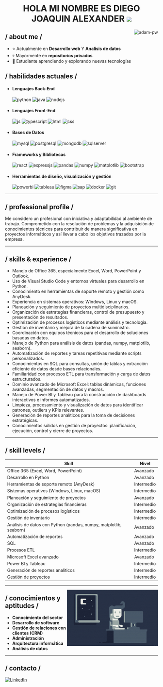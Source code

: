 <h1 align="center"> HOLA MI NOMBRE ES DIEGO JOAQUIN ALEXANDER <img src="https://media.giphy.com/media/hvRJCLFzcasrR4ia7z/giphy.gif" width="35"></h1>

<img align="right" src="https://github.com/Adam-pw/Adam-pw/blob/main/animation_500_kxa883sd.gif" alt="adam-pw" />

<h2> / about me /</h2>

- ⭐ Actualmente en **Desarrollo web** Y **Analisis de datos** 
- 💀 Mayormente en **repositorios privados**  
- 👾 Estudiante aprendiendo y explorando nuevas tecnologías  

<h2> / habilidades actuales / </h2>

- <h4>Lenguajes Back-End</h4>
  <img src="https://img.shields.io/badge/Python-3776AB?style=for-the-badge&logo=python&logoColor=white" alt="python" />
  <img src="https://img.shields.io/badge/Java-%23ED8B00.svg?style=for-the-badge&logo=java&logoColor=white" alt="java" />
  <img src="https://img.shields.io/badge/Node.js-339933?style=for-the-badge&logo=nodedotjs&logoColor=white" alt="nodejs" />

- <h4>Lenguajes Front-End</h4>
  <img src="https://img.shields.io/badge/JavaScript-323330?style=for-the-badge&logo=javascript&logoColor=F7DF1E" alt="js" />
  <img src="https://img.shields.io/badge/TypeScript-007ACC?style=for-the-badge&logo=typescript&logoColor=white" alt="typescript" />
  <img src="https://img.shields.io/badge/HTML5-E34F26?style=for-the-badge&logo=html5&logoColor=white" alt="html" />
  <img src="https://img.shields.io/badge/CSS3-1572B6?style=for-the-badge&logo=css3&logoColor=white" alt="css" />

- <h4>Bases de Datos</h4>
  <img src="https://img.shields.io/badge/MySQL-4479A1?style=for-the-badge&logo=mysql&logoColor=white" alt="mysql" />
  <img src="https://img.shields.io/badge/PostgreSQL-336791?style=for-the-badge&logo=postgresql&logoColor=white" alt="postgresql" />
  <img src="https://img.shields.io/badge/MongoDB-47A248?style=for-the-badge&logo=mongodb&logoColor=white" alt="mongodb" />
  <img src="https://img.shields.io/badge/SQL%20Server-CC2927?style=for-the-badge&logo=microsoft-sql-server&logoColor=white" alt="sqlserver" />

- <h4>Frameworks y Bibliotecas</h4>
  <img src="https://img.shields.io/badge/react-%2320232a.svg?style=for-the-badge&logo=react&logoColor=%2361DAFB" alt="react" />
  <img src="https://img.shields.io/badge/express.js-%23404d59.svg?style=for-the-badge&logo=express&logoColor=white" alt="expressjs" />
  <img src="https://img.shields.io/badge/pandas-150458?style=for-the-badge&logo=pandas&logoColor=white" alt="pandas" />
  <img src="https://img.shields.io/badge/numpy-013243?style=for-the-badge&logo=numpy&logoColor=white" alt="numpy" />
  <img src="https://img.shields.io/badge/matplotlib-%23007ACC.svg?style=for-the-badge&logo=matplotlib&logoColor=white" alt="matplotlib" />
  <img src="https://img.shields.io/badge/bootstrap-%23563D7C.svg?style=for-the-badge&logo=bootstrap&logoColor=white" alt="bootstrap" />

- <h4>Herramientas de diseño, visualización y gestión</h4>
  <img src="https://img.shields.io/badge/power_bi-F2C811?style=for-the-badge&logo=power-bi&logoColor=black" alt="powerbi" />
  <img src="https://img.shields.io/badge/tableau-E97627?style=for-the-badge&logo=tableau&logoColor=white" alt="tableau" />
  <img src="https://img.shields.io/badge/figma-%23F24E1E.svg?style=for-the-badge&logo=figma&logoColor=white" alt="figma" />
  <img src="https://img.shields.io/badge/SAP-0FAAFF?style=for-the-badge&logo=sap&logoColor=white" alt="sap" />
  <img src="https://img.shields.io/badge/Docker-2496ED?style=for-the-badge&logo=docker&logoColor=white" alt="docker" />
  <img src="https://img.shields.io/badge/Git-F05032?style=for-the-badge&logo=git&logoColor=white" alt="git" />

---

<h2> / professional profile / </h2>

Me considero un profesional con iniciativa y adaptabilidad al ambiente de trabajo. Comprometido con la resolución de problemas y la adquisición de conocimientos técnicos para contribuir de manera significativa en proyectos informáticos y así llevar a cabo los objetivos trazados por la empresa.

---

<h2> / skills & experience / </h2>

- Manejo de Office 365, especialmente Excel, Word, PowerPoint y Outlook.  
- Uso de Visual Studio Code y entornos virtuales para desarrollo en Python.  
- Conocimiento en herramientas de soporte remoto y gestión como AnyDesk.  
- Experiencia en sistemas operativos: Windows, Linux y macOS.  
- Planeación y seguimiento de proyectos multidisciplinarios.  
- Organización de estrategias financieras, control de presupuesto y presentación de resultados.  
- Optimización de procesos logísticos mediante análisis y tecnología.  
- Gestión de inventario y mejora de la cadena de suministro.  
- Coordinación con equipos técnicos para el desarrollo de soluciones basadas en datos.  
- Manejo de Python para análisis de datos (pandas, numpy, matplotlib, seaborn).  
- Automatización de reportes y tareas repetitivas mediante scripts personalizados.  
- Conocimientos en SQL para consultas, unión de tablas y extracción eficiente de datos desde bases relacionales.  
- Familiaridad con procesos ETL para transformación y carga de datos estructurados.  
- Dominio avanzado de Microsoft Excel: tablas dinámicas, funciones avanzadas, segmentación de datos y macros.  
- Manejo de Power BI y Tableau para la construcción de dashboards interactivos e informes automatizados.  
- Limpieza, procesamiento y visualización de datos para identificar patrones, outliers y KPIs relevantes.  
- Generación de reportes analíticos para la toma de decisiones estratégicas.  
- Conocimientos sólidos en gestión de proyectos: planificación, ejecución, control y cierre de proyectos.

---

<h2> / skill levels / </h2>

| Skill                                  | Nivel      |
|---------------------------------------|------------|
| Office 365 (Excel, Word, PowerPoint)  | Avanzado   |
| Desarrollo en Python                   | Avanzado   |
| Herramientas de soporte remoto (AnyDesk) | Intermedio |
| Sistemas operativos (Windows, Linux, macOS) | Intermedio |
| Planeación y seguimiento de proyectos | Avanzado |
| Organización de estrategias financieras| Intermedio |
| Optimización de procesos logísticos    | Intermedio |
| Gestión de inventario                  | Intermedio |
| Análisis de datos con Python (pandas, numpy, matplotlib, seaborn) | Avanzado |
| Automatización de reportes             | Avanzado |
| SQL                                   | Avanzado |
| Procesos ETL                          | Intermedio |
| Microsoft Excel avanzado               | Avanzado   |
| Power BI y Tableau                    | Intermedio |
| Generación de reportes analíticos      | Intermedio |
| Gestión de proyectos                   | Intermedio |

---

<img alt="Night Coding" src="https://raw.githubusercontent.com/AVS1508/AVS1508/master/assets/Night-Coding.gif" align="right"/>

<h2> / conocimientos y aptitudes / </h2>

- **Conocimiento del sector**  
- **Desarrollo de software**  
- **Gestión de relaciones con clientes (CRM)**  
- **Administración**  
- **Arquitectura informática**  
- **Análisis de datos**  

---
<h2> / contacto / </h2>

[![LinkedIn](https://img.shields.io/badge/LinkedIn-%230077B5.svg?style=for-the-badge&logo=linkedin&logoColor=white)](https://www.linkedin.com/in/diego-alburqueque-394018308/)

